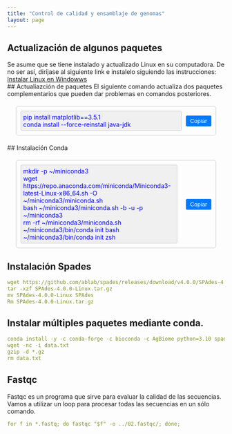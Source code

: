```yaml
---
title: "Control de calidad y ensamblaje de genomas"
layout: page
---
```


## Actualización de algunos paquetes
<div> 
<article>
Se asume que se tiene instalado y actualizado Linux en su computadora. De no ser así, diríjase al siguiente link e instalelo siguiendo las instrucciones: <a href="https://learn.microsoft.com/es-es/windows/wsl/install">Instalar Linux en Windowws </a> <br>
## Actualiazción de paquetes
El siguiente comando actualiza dos paquetes complementarios que pueden dar problemas en comandos posteriores.
</article>
<html lang="es">
<head>
<meta charset="UTF-8">
<meta name="viewport" content="width=device-width, initial-scale=1.0">
<title>Copiar Texto</title>
<style>
  .container {
    margin: 20px;
    padding: 10px;
    border: 1px solid #ccc;
    border-radius: 5px;
    display: flex;
    align-items: center;
    gap: 10px; /* Espacio entre el texto y el botón */
  }
  .copy-button {
    padding: 5px 10px;
    background-color: #007bff;
    color: white;
    border: none;
    border-radius: 3px;
    cursor: pointer;
    /* Alineación vertical */
    display: flex;
    align-items: center;
  }
  .fixed-text {
    flex: 1;
    padding: 5px;
    background-color: #f0f0f0;
    border: 1px solid #ccc;
    border-radius: 3px;
    user-select: all; /* Permite seleccionar el texto */
    color: blue; /* Color del texto azul */
    /* Alineación vertical */
    display: flex;
    align-items: center;
  }
</style>
</head>
<body>

<div class="container">
  <div class="fixed-text" id="myText">pip install matplotlib==3.5.1 <br>conda install --force-reinstall java-jdk</div>
  <button class="copy-button" id="copyButton" onclick="copyText()">Copiar</button>
</div>

<script>
function copyText() {
  var copyText = document.getElementById("myText");
  var textArea = document.createElement("textarea");
  textArea.value = copyText.textContent;
  document.body.appendChild(textArea);
  textArea.select();
  document.execCommand("copy");
  document.body.removeChild(textArea);

  var copyButton = document.getElementById("copyButton");
  copyButton.textContent = "Copiado";
  
  // Opcionalmente, puedes volver a cambiar el texto después de un tiempo
  setTimeout(function() {
    copyButton.textContent = "Copiar";
  }, 2000); // Cambia el texto a "Copiar" después de 2 segundos (2000 milisegundos)
}
</script>

</body>
</html>
</div>
## Instalación Conda
</article>
<html lang="es">
<head>
<meta charset="UTF-8">
<meta name="viewport" content="width=device-width, initial-scale=1.0">
<title>Copiar Texto</title>
<style>
  .container {
    margin: 20px;
    padding: 10px;
    border: 1px solid #ccc;
    border-radius: 5px;
    display: flex;
    align-items: center;
    gap: 10px; /* Espacio entre el texto y el botón */
  }
  .copy-button {
    padding: 5px 10px;
    background-color: #007bff;
    color: white;
    border: none;
    border-radius: 3px;
    cursor: pointer;
    /* Alineación vertical */
    display: flex;
    align-items: center;
  }
  .fixed-text {
    flex: 1;
    padding: 5px;
    background-color: #f0f0f0;
    border: 1px solid #ccc;
    border-radius: 3px;
    user-select: all; /* Permite seleccionar el texto */
    color: blue; /* Color del texto azul */
    /* Alineación vertical */
    display: flex;
    align-items: center;
  }
</style>
</head>
<body>

<div class="container">
  <div class="fixed-text" id="myText">mkdir -p ~/miniconda3 <br>
wget https://repo.anaconda.com/miniconda/Miniconda3-latest-Linux-x86_64.sh -O ~/miniconda3/miniconda.sh <br>
bash ~/miniconda3/miniconda.sh -b -u -p ~/miniconda3 <br>
rm -rf ~/miniconda3/miniconda.sh <br>
~/miniconda3/bin/conda init bash <br>
~/miniconda3/bin/conda init zsh</div> <br>
  <button class="copy-button" id="copyButton" onclick="copyText()">Copiar</button>
</div>

<script>
function copyText() {
  var copyText = document.getElementById("myText");
  var textArea = document.createElement("textarea");
  textArea.value = copyText.textContent;
  document.body.appendChild(textArea);
  textArea.select();
  document.execCommand("copy");
  document.body.removeChild(textArea);

  var copyButton = document.getElementById("copyButton");
  copyButton.textContent = "Copiado";
  
  // Opcionalmente, puedes volver a cambiar el texto después de un tiempo
  setTimeout(function() {
    copyButton.textContent = "Copiar";
  }, 2000); // Cambia el texto a "Copiar" después de 2 segundos (2000 milisegundos)
}
</script>

</body>
</html>
</div>

## Instalación Spades

```yaml
wget https://github.com/ablab/spades/releases/download/v4.0.0/SPAdes-4.0.0-Linux.tar.gz
tar -xzf SPAdes-4.0.0-Linux.tar.gz
mv SPAdes-4.0.0-Linux SPAdes
Rm SPAdes-4.0.0-Linux.tar.gz
```

## Instalar múltiples paquetes mediante conda.

```yaml
conda install -y -c conda-forge -c bioconda -c AgBiome python=3.10 spades prokka fastqc bbtools trimmomatic quast
wget -nc -i data.txt
gzip -d *.gz
rm data.txt
```
## Fastqc 
Fastqc es un programa que sirve para evaluar la calidad de las secuencias. Vamos a utilizar un loop para procesar todas las secuencias en un sólo comando.

```yaml
for f in *.fastq; do fastqc "$f" -o ../02.fastqc/; done;
```

[jekyll-docs]: http://jekyllrb.com/docs/home
[jekyll-gh]:   https://github.com/jekyll/jekyll
[jekyll-talk]: https://talk.jekyllrb.com/
